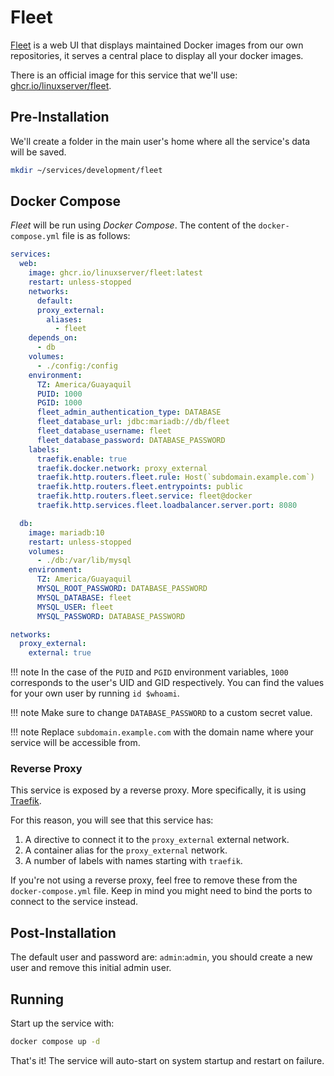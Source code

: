 # Fleet

[Fleet](https://github.com/linuxserver/fleet) is a web UI that displays maintained Docker images from our own repositories, it serves a central place to display all your docker images.

There is an official image for this service that we'll use: [ghcr.io/linuxserver/fleet](https://hub.docker.com/r/linuxserver/fleet).

## Pre-Installation

We'll create a folder in the main user's home where all the service's data will be saved.

```bash
mkdir ~/services/development/fleet
```

## Docker Compose

*Fleet* will be run using *Docker Compose*. The content of the `docker-compose.yml` file is as follows:

```yaml
services:
  web:
    image: ghcr.io/linuxserver/fleet:latest
    restart: unless-stopped
    networks:
      default:
      proxy_external:
        aliases:
          - fleet
    depends_on:
      - db
    volumes:
      - ./config:/config
    environment:
      TZ: America/Guayaquil
      PUID: 1000
      PGID: 1000
      fleet_admin_authentication_type: DATABASE
      fleet_database_url: jdbc:mariadb://db/fleet
      fleet_database_username: fleet
      fleet_database_password: DATABASE_PASSWORD
    labels:
      traefik.enable: true
      traefik.docker.network: proxy_external
      traefik.http.routers.fleet.rule: Host(`subdomain.example.com`)
      traefik.http.routers.fleet.entrypoints: public
      traefik.http.routers.fleet.service: fleet@docker
      traefik.http.services.fleet.loadbalancer.server.port: 8080

  db:
    image: mariadb:10
    restart: unless-stopped
    volumes:
      - ./db:/var/lib/mysql
    environment:
      TZ: America/Guayaquil
      MYSQL_ROOT_PASSWORD: DATABASE_PASSWORD
      MYSQL_DATABASE: fleet
      MYSQL_USER: fleet
      MYSQL_PASSWORD: DATABASE_PASSWORD

networks:
  proxy_external:
    external: true
```

!!! note
    In the case of the `PUID` and `PGID` environment variables, `1000` corresponds to the user's UID and GID respectively. You can find the values for your own user by running `id $whoami`.

!!! note
    Make sure to change `DATABASE_PASSWORD` to a custom secret value.

!!! note
    Replace `subdomain.example.com` with the domain name where your service will be accessible from.

### Reverse Proxy

This service is exposed by a reverse proxy. More specifically, it is using [Traefik](../networking/traefik.md).

For this reason, you will see that this service has:

1. A directive to connect it to the `proxy_external` external network.
2. A container alias for the `proxy_external` network.
3. A number of labels with names starting with `traefik`.

If you're not using a reverse proxy, feel free to remove these from the `docker-compose.yml` file.
Keep in mind you might need to bind the ports to connect to the service instead.

## Post-Installation

The default user and password are: `admin`:`admin`, you should create a new user and remove this initial admin user.

## Running

Start up the service with:

```bash
docker compose up -d
```

That's it! The service will auto-start on system startup and restart on failure.
